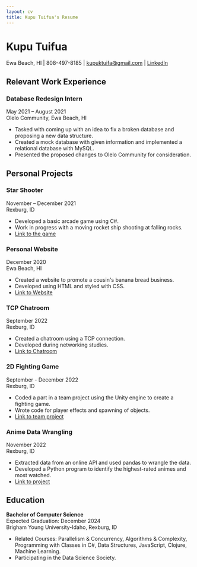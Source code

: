 ```yaml
---
layout: cv
title: Kupu Tuifua's Resume
---
```

# Kupu Tuifua
Ewa Beach, HI | 808-497-8185 | kupuktuifa@gmail.com | [LinkedIn](www.linkedin.com/in/kuputuifua)

## Relevant Work Experience

### Database Redesign Intern
May 2021 – August 2021  
Olelo Community, Ewa Beach, HI

- Tasked with coming up with an idea to fix a broken database and proposing a new data structure.
- Created a mock database with given information and implemented a relational database with MySQL.
- Presented the proposed changes to Olelo Community for consideration.

## Personal Projects

### Star Shooter
November – December 2021  
Rexburg, ID

- Developed a basic arcade game using C#.
- Work in progress with a moving rocket ship shooting at falling rocks.
- [Link to the game](https://github.com/kupukt/StarShooterProject)

### Personal Website
December 2020  
Ewa Beach, HI

- Created a website to promote a cousin's banana bread business.
- Developed using HTML and styled with CSS.
- [Link to Website](https://kupu-personal-site.glitch.me)

### TCP Chatroom
September 2022  
Rexburg, ID

- Created a chatroom using a TCP connection.
- Developed during networking studies.
- [Link to Chatroom](https://github.com/kupukt/TCP-Chatroom)

### 2D Fighting Game
September - December 2022  
Rexburg, ID

- Coded a part in a team project using the Unity engine to create a fighting game.
- Wrote code for player effects and spawning of objects.
- [Link to team project](https://github.com/Tanner-Denti/fightingGame)

### Anime Data Wrangling
November 2022  
Rexburg, ID

- Extracted data from an online API and used pandas to wrangle the data.
- Developed a Python program to identify the highest-rated animes and most watched.
- [Link to project](https://github.com/kupukt/Anime-Data)

## Education

**Bachelor of Computer Science**  
Expected Graduation: December 2024  
Brigham Young University-Idaho, Rexburg, ID

- Related Courses: Parallelism & Concurrency, Algorithms & Complexity, Programming with Classes in C#, Data Structures, JavaScript, Clojure, Machine Learning.
- Participating in the Data Science Society.

<!-- ### Footer

Last updated: June 2023 -->


